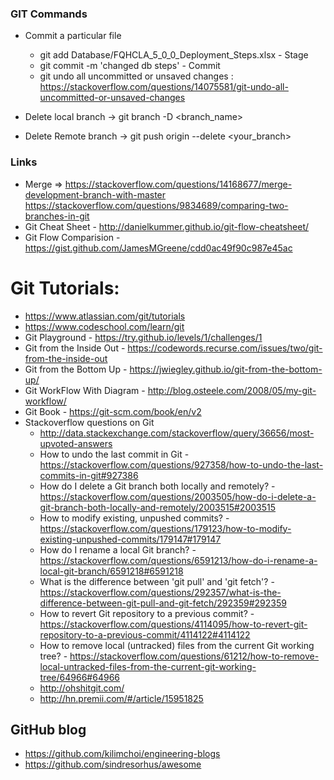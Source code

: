 ### GIT Commands
* Commit a particular file
  * git add Database/FQHCLA_5_0_0_Deployment_Steps.xlsx - Stage
  * git commit -m 'changed db steps' - Commit
  * git undo all uncommitted or unsaved changes : https://stackoverflow.com/questions/14075581/git-undo-all-uncommitted-or-unsaved-changes

* Delete local branch -> git branch -D <branch_name> 
* Delete Remote branch -> git push origin --delete <your_branch>


### Links
* Merge => https://stackoverflow.com/questions/14168677/merge-development-branch-with-master
https://stackoverflow.com/questions/9834689/comparing-two-branches-in-git
* Git Cheat Sheet - http://danielkummer.github.io/git-flow-cheatsheet/
* Git Flow Comparision - https://gist.github.com/JamesMGreene/cdd0ac49f90c987e45ac

# Git Tutorials:
* https://www.atlassian.com/git/tutorials
* https://www.codeschool.com/learn/git
* Git Playground - https://try.github.io/levels/1/challenges/1
* Git from the Inside Out  - https://codewords.recurse.com/issues/two/git-from-the-inside-out
* Git from the Bottom Up - https://jwiegley.github.io/git-from-the-bottom-up/
* Git WorkFlow With Diagram - http://blog.osteele.com/2008/05/my-git-workflow/
* Git Book - https://git-scm.com/book/en/v2
* Stackoverflow questions on Git
  * http://data.stackexchange.com/stackoverflow/query/36656/most-upvoted-answers
  * How to undo the last commit in Git - https://stackoverflow.com/questions/927358/how-to-undo-the-last-commits-in-git#927386
  * How do I delete a Git branch both locally and remotely? - https://stackoverflow.com/questions/2003505/how-do-i-delete-a-git-branch-both-locally-and-remotely/2003515#2003515
  * How to modify existing, unpushed commits? - https://stackoverflow.com/questions/179123/how-to-modify-existing-unpushed-commits/179147#179147
  * How do I rename a local Git branch? - https://stackoverflow.com/questions/6591213/how-do-i-rename-a-local-git-branch/6591218#6591218
  * What is the difference between 'git pull' and 'git fetch'? - https://stackoverflow.com/questions/292357/what-is-the-difference-between-git-pull-and-git-fetch/292359#292359
  * How to revert Git repository to a previous commit? - https://stackoverflow.com/questions/4114095/how-to-revert-git-repository-to-a-previous-commit/4114122#4114122
  * How to remove local (untracked) files from the current Git working tree? - https://stackoverflow.com/questions/61212/how-to-remove-local-untracked-files-from-the-current-git-working-tree/64966#64966
  * http://ohshitgit.com/
  * http://hn.premii.com/#/article/15951825



## GitHub blog 
* https://github.com/kilimchoi/engineering-blogs
* https://github.com/sindresorhus/awesome
